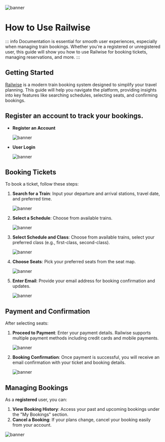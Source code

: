 ![banner](./png/1.png)

# How to Use Railwise

::: info
Documentation is essential for smooth user experiences, especially when managing train bookings. Whether you're a registered or unregistered user, this guide will show you how to use Railwise for booking tickets, managing reservations, and more.
:::

## Getting Started

[Railwise](https://railwise.com) is a modern train booking system designed to simplify your travel planning. This guide will help you navigate the platform, providing insights into key features like searching schedules, selecting seats, and confirming bookings.

## Register an account to track your bookings.
- **Register an Account** 

    ![banner](./png/regg.png)

- **User Login** 

    ![banner](./png/login.png)



## Booking Tickets

To book a ticket, follow these steps:

1. **Search for a Train**: Input your departure and arrival stations, travel date, and preferred time.

    ![banner](./png/1.png)

2. **Select a Schedule**: Choose from available trains.

    ![banner](./png/3.png)

3. **Select Schedule and Class**: Choose from available trains, select your preferred class (e.g., first-class, second-class).

    ![banner](./png/4.png)

4. **Choose Seats**: Pick your preferred seats from the seat map.

    ![banner](./png/5.png)
5. **Enter Email**: Provide your email address for booking confirmation and updates.

    ![banner](./png/6.png)



## Payment and Confirmation

After selecting seats:

1. **Proceed to Payment**: Enter your payment details. Railwise supports multiple payment methods including credit cards and mobile payments.

    ![banner](./png/7.png)

2. **Booking Confirmation**: Once payment is successful, you will receive an email confirmation with your ticket and booking details.

    ![banner](./png/png2.png)

## Managing Bookings

As a <b>registered</b> user, you can:

1. **View Booking History**: Access your past and upcoming bookings under the "My Bookings" section.
2. **Cancel a Booking**: If your plans change, cancel your booking easily from your account.

![banner](./png/cancel.png)


